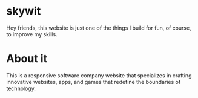 # skywit
Hey friends, this website is just one of the things I build for fun, of course, to improve my skills. 
# About it
This is a responsive software company website that specializes in crafting innovative websites, apps, and games that redefine the boundaries of technology. 


